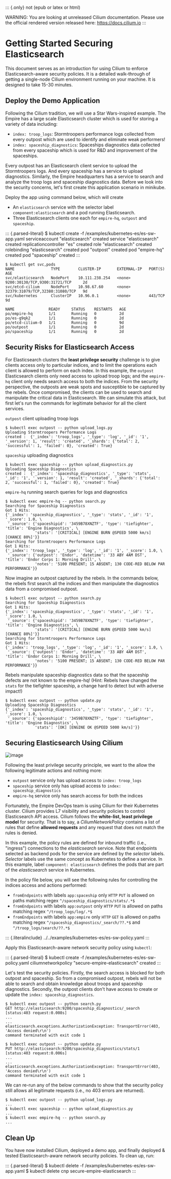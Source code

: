 ::: {.only}
not (epub or latex or html)

WARNING: You are looking at unreleased Cilium documentation. Please use
the official rendered version released here: <https://docs.cilium.io>
:::

Getting Started Securing Elasticsearch
======================================

This document serves as an introduction for using Cilium to enforce
Elasticsearch-aware security policies. It is a detailed walk-through of
getting a single-node Cilium environment running on your machine. It is
designed to take 15-30 minutes.

Deploy the Demo Application
---------------------------

Following the Cilium tradition, we will use a Star Wars-inspired
example. The Empire has a large scale Elasticsearch cluster which is
used for storing a variety of data including:

-   `index: troop_logs`: Stormtroopers performance logs collected from
    every outpost which are used to identify and eliminate weak
    performers!
-   `index: spaceship_diagnostics`: Spaceships diagnostics data
    collected from every spaceship which is used for R&D and improvement
    of the spaceships.

Every outpost has an Elasticsearch client service to upload the
Stormtroopers logs. And every spaceship has a service to upload
diagnostics. Similarly, the Empire headquarters has a service to search
and analyze the troop logs and spaceship diagnostics data. Before we
look into the security concerns, let\'s first create this application
scenario in minikube.

Deploy the app using command below, which will create

-   An `elasticsearch` service with the selector label
    `component:elasticsearch` and a pod running Elasticsearch.
-   Three Elasticsearch clients one each for `empire-hq`, `outpost` and
    `spaceship`.

::: {.parsed-literal}
\$ kubectl create -f /examples/kubernetes-es/es-sw-app.yaml
serviceaccount \"elasticsearch\" created service \"elasticsearch\"
created replicationcontroller \"es\" created role \"elasticsearch\"
created rolebinding \"elasticsearch\" created pod \"outpost\" created
pod \"empire-hq\" created pod \"spaceship\" created
:::

``` {.shell-session}
$ kubectl get svc,pods
NAME                TYPE        CLUSTER-IP       EXTERNAL-IP   PORT(S)                           AGE
svc/elasticsearch   NodePort    10.111.238.254   <none>        9200:30130/TCP,9300:31721/TCP     2d
svc/etcd-cilium     NodePort    10.98.67.60      <none>        32379:31079/TCP,32380:31080/TCP   9d
svc/kubernetes      ClusterIP   10.96.0.1        <none>        443/TCP                           9d

NAME               READY     STATUS    RESTARTS   AGE
po/empire-hq       1/1       Running   0          2d
po/es-g9qk2        1/1       Running   0          2d
po/etcd-cilium-0   1/1       Running   0          9d
po/outpost         1/1       Running   0          2d
po/spaceship       1/1       Running   0          2d
```

Security Risks for Elasticsearch Access
---------------------------------------

For Elasticsearch clusters the **least privilege security** challenge is
to give clients access only to particular indices, and to limit the
operations each client is allowed to perform on each index. In this
example, the `outpost` Elasticsearch clients only need access to upload
troop logs; and the `empire-hq` client only needs search access to both
the indices. From the security perspective, the outposts are weak spots
and susceptible to be captured by the rebels. Once compromised, the
clients can be used to search and manipulate the critical data in
Elasticsearch. We can simulate this attack, but first let\'s run the
commands for legitimate behavior for all the client services.

`outpost` client uploading troop logs

``` {.shell-session}
$ kubectl exec outpost -- python upload_logs.py 
Uploading Stormtroopers Performance Logs
created :  {'_index': 'troop_logs', '_type': 'log', '_id': '1', '_version': 1, 'result': 'created', '_shards': {'total': 2, 'successful': 1, 'failed': 0}, 'created': True}
```

`spaceship` uploading diagnostics

``` {.shell-session}
$ kubectl exec spaceship -- python upload_diagnostics.py 
Uploading Spaceship Diagnostics
created :  {'_index': 'spaceship_diagnostics', '_type': 'stats', '_id': '1', '_version': 1, 'result': 'created', '_shards': {'total': 2, 'successful': 1, 'failed': 0}, 'created': True}
```

`empire-hq` running search queries for logs and diagnostics

``` {.shell-session}
$ kubectl exec empire-hq -- python search.py 
Searching for Spaceship Diagnostics
Got 1 Hits:
{'_index': 'spaceship_diagnostics', '_type': 'stats', '_id': '1', '_score': 1.0, \
 '_source': {'spaceshipid': '3459B78XNZTF', 'type': 'tiefighter', 'title': 'Engine Diagnostics', \
             'stats': '[CRITICAL] [ENGINE BURN @SPEED 5000 km/s] [CHANCE 80%]'}}
Searching for Stormtroopers Performance Logs
Got 1 Hits:
{'_index': 'troop_logs', '_type': 'log', '_id': '1', '_score': 1.0, \
 '_source': {'outpost': 'Endor', 'datetime': '33 ABY 4AM DST', 'title': 'Endor Corps 1: Morning Drill', \
             'notes': '5100 PRESENT; 15 ABSENT; 130 CODE-RED BELOW PAR PERFORMANCE'}}
```

Now imagine an outpost captured by the rebels. In the commands below,
the rebels first search all the indices and then manipulate the
diagnostics data from a compromised outpost.

``` {.shell-session}
$ kubectl exec outpost -- python search.py 
Searching for Spaceship Diagnostics
Got 1 Hits:
{'_index': 'spaceship_diagnostics', '_type': 'stats', '_id': '1', '_score': 1.0, \
 '_source': {'spaceshipid': '3459B78XNZTF', 'type': 'tiefighter', 'title': 'Engine Diagnostics', \
             'stats': '[CRITICAL] [ENGINE BURN @SPEED 5000 km/s] [CHANCE 80%]'}}
Searching for Stormtroopers Performance Logs
Got 1 Hits:
{'_index': 'troop_logs', '_type': 'log', '_id': '1', '_score': 1.0, \
 '_source': {'outpost': 'Endor', 'datetime': '33 ABY 4AM DST', 'title': 'Endor Corps 1: Morning Drill', \
             'notes': '5100 PRESENT; 15 ABSENT; 130 CODE-RED BELOW PAR PERFORMANCE'}}
```

Rebels manipulate spaceship diagnostics data so that the spaceship
defects are not known to the empire-hq! (Hint: Rebels have changed the
`stats` for the tiefighter spaceship, a change hard to detect but with
adverse impact!)

``` {.shell-session}
$ kubectl exec outpost -- python update.py 
Uploading Spaceship Diagnostics
{'_index': 'spaceship_diagnostics', '_type': 'stats', '_id': '1', '_score': 1.0, \
 '_source': {'spaceshipid': '3459B78XNZTF', 'type': 'tiefighter', 'title': 'Engine Diagnostics', \
             'stats': '[OK] [ENGINE OK @SPEED 5000 km/s]'}}
```

Securing Elasticsearch Using Cilium
-----------------------------------

![image](images/cilium_es_gsg_topology.png)

Following the least privilege security principle, we want to the allow
the following legitimate actions and nothing more:

-   `outpost` service only has upload access to `index: troop_logs`
-   `spaceship` service only has upload access to
    `index: spaceship_diagnostics`
-   `empire-hq` service only has search access for both the indices

Fortunately, the Empire DevOps team is using Cilium for their Kubernetes
cluster. Cilium provides L7 visibility and security policies to control
Elasticsearch API access. Cilium follows the **white-list, least
privilege model** for security. That is to say, a *CiliumNetworkPolicy*
contains a list of rules that define **allowed requests** and any
request that does not match the rules is denied.

In this example, the policy rules are defined for inbound traffic (i.e.,
\"ingress\") connections to the *elasticsearch* service. Note that
endpoints selected as backend pods for the service are defined by the
*selector* labels. *Selector* labels use the same concept as Kubernetes
to define a service. In this example, label `component: elasticsearch`
defines the pods that are part of the *elasticsearch* service in
Kubernetes.

In the policy file below, you will see the following rules for
controlling the indices access and actions performed:

-   `fromEndpoints` with labels `app:spaceship` only `HTTP` `PUT` is
    allowed on paths matching regex `^/spaceship_diagnostics/stats/.*$`
-   `fromEndpoints` with labels `app:outpost` only `HTTP` `PUT` is
    allowed on paths matching regex `^/troop_logs/log/.*$`
-   `fromEndpoints` with labels `app:empire` only `HTTP` `GET` is
    allowed on paths matching regex
    `^/spaceship_diagnostics/_search/??.*$` and
    `^/troop_logs/search/??.*$`

::: {.literalinclude}
../../examples/kubernetes-es/es-sw-policy.yaml
:::

Apply this Elasticsearch-aware network security policy using `kubectl`:

::: {.parsed-literal}
\$ kubectl create -f /examples/kubernetes-es/es-sw-policy.yaml
ciliumnetworkpolicy \"secure-empire-elasticsearch\" created
:::

Let\'s test the security policies. Firstly, the search access is blocked
for both outpost and spaceship. So from a compromised outpost, rebels
will not be able to search and obtain knowledge about troops and
spaceship diagnostics. Secondly, the outpost clients don\'t have access
to create or update the `index: spaceship_diagnostics`.

``` {.shell-session}
$ kubectl exec outpost -- python search.py 
GET http://elasticsearch:9200/spaceship_diagnostics/_search [status:403 request:0.008s]
...
...
elasticsearch.exceptions.AuthorizationException: TransportError(403, 'Access denied\r\n')
command terminated with exit code 1
```

``` {.shell-session}
$ kubectl exec outpost -- python update.py 
PUT http://elasticsearch:9200/spaceship_diagnostics/stats/1 [status:403 request:0.006s]
...
...
elasticsearch.exceptions.AuthorizationException: TransportError(403, 'Access denied\r\n')
command terminated with exit code 1
```

We can re-run any of the below commands to show that the security policy
still allows all legitimate requests (i.e., no 403 errors are returned).

``` {.shell-session}
$ kubectl exec outpost -- python upload_logs.py 
...
$ kubectl exec spaceship -- python upload_diagnostics.py 
...
$ kubectl exec empire-hq -- python search.py 
...
```

Clean Up
--------

You have now installed Cilium, deployed a demo app, and finally deployed
& tested Elasticsearch-aware network security policies. To clean up,
run:

::: {.parsed-literal}
\$ kubectl delete -f /examples/kubernetes-es/es-sw-app.yaml \$ kubectl
delete cnp secure-empire-elasticsearch
:::
